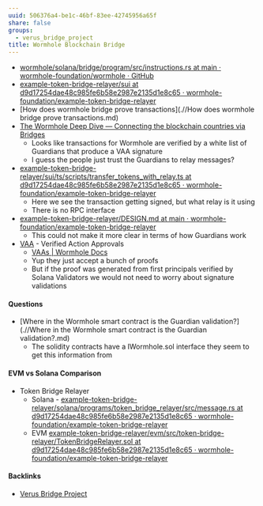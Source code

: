 ```yaml
---
uuid: 506376a4-be1c-46bf-83ee-42745956a65f
share: false
groups:
  - verus_bridge_project
title: Wormhole Blockchain Bridge
---
```

* [wormhole/solana/bridge/program/src/instructions.rs at main · wormhole-foundation/wormhole · GitHub](https://github.com/wormhole-foundation/wormhole/blob/main/solana/bridge/program/src/instructions.rs)
* [example-token-bridge-relayer/sui at d9d17254dae48c985fe6b58e2987e2135d1e8c65 · wormhole-foundation/example-token-bridge-relayer](https://github.com/wormhole-foundation/example-token-bridge-relayer/tree/d9d17254dae48c985fe6b58e2987e2135d1e8c65/sui)
* [How does wormhole bridge prove transactions](.//How does wormhole bridge prove transactions.md)
* [The Wormhole Deep Dive — Connecting the blockchain countries via Bridges](https://blog.superteam.fun/p/the-wormhole-deep-dive-connecting)
	* Looks like transactions for Wormhole are verified by a white list of Guardians that produce a VAA signature
	* I guess the people just trust the Guardians to relay messages?
* [example-token-bridge-relayer/sui/ts/scripts/transfer\_tokens\_with\_relay.ts at d9d17254dae48c985fe6b58e2987e2135d1e8c65 · wormhole-foundation/example-token-bridge-relayer](https://github.com/wormhole-foundation/example-token-bridge-relayer/blob/d9d17254dae48c985fe6b58e2987e2135d1e8c65/sui/ts/scripts/transfer_tokens_with_relay.ts#L229)
	* Here we see the transaction getting signed, but what relay is it using
	* There is no RPC interface
* [example-token-bridge-relayer/DESIGN.md at main · wormhole-foundation/example-token-bridge-relayer](https://github.com/wormhole-foundation/example-token-bridge-relayer/blob/main/DESIGN.md)
	* This could not make it more clear in terms of how Guardians work
* [VAA](.//VAA.md) - Verified Action Approvals
	* [VAAs | Wormhole Docs](https://wormhole.com/docs/learn/infrastructure/vaas/)
	* Yup they just accept a bunch of proofs
	* But if the proof was generated from first principals verified by Solana Validators we would not need to worry about signature validations

#### Questions

* [Where in the Wormhole smart contract is the Guardian validation?](.//Where in the Wormhole smart contract is the Guardian validation?.md)
	* The solidity contracts have a IWormhole.sol interface they seem to get this information from

#### EVM vs Solana Comparison

* Token Bridge Relayer
	* Solana - [example-token-bridge-relayer/solana/programs/token\_bridge\_relayer/src/message.rs at d9d17254dae48c985fe6b58e2987e2135d1e8c65 · wormhole-foundation/example-token-bridge-relayer](https://github.com/wormhole-foundation/example-token-bridge-relayer/blob/d9d17254dae48c985fe6b58e2987e2135d1e8c65/solana/programs/token_bridge_relayer/src/message.rs)
	* EVM [example-token-bridge-relayer/evm/src/token-bridge-relayer/TokenBridgeRelayer.sol at d9d17254dae48c985fe6b58e2987e2135d1e8c65 · wormhole-foundation/example-token-bridge-relayer](https://github.com/wormhole-foundation/example-token-bridge-relayer/blob/d9d17254dae48c985fe6b58e2987e2135d1e8c65/evm/src/token-bridge-relayer/TokenBridgeRelayer.sol)

#### Backlinks

* [Verus Bridge Project](/fb7feedf-7aa9-4572-9ba5-c442f1046b7a)